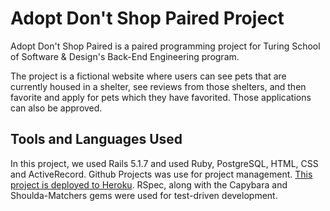 # Adopt Don't Shop Paired Project
Adopt Don't Shop Paired is a paired programming project for Turing School of Software & Design's Back-End Engineering program.

The project is a fictional website where users can see pets that are currently housed in a shelter, see reviews from those shelters, and then favorite and apply for pets which they have favorited. Those applications can also be approved.

## Tools and Languages Used
In this project, we used Rails 5.1.7 and used Ruby, PostgreSQL, HTML, CSS and ActiveRecord. Github Projects was use for project management. [This project is deployed to Heroku](). RSpec, along with the Capybara and Shoulda-Matchers gems were used for test-driven development.
